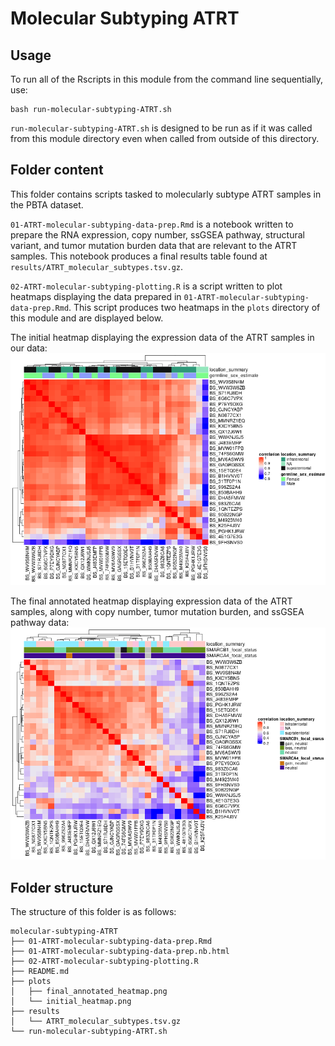 # Molecular Subtyping ATRT

## Usage

To run all of the Rscripts in this module from the command line sequentially, use:

```
bash run-molecular-subtyping-ATRT.sh
```

`run-molecular-subtyping-ATRT.sh` is designed to be run as if it was called from this module directory even when called from outside of this directory.


## Folder content

This folder contains scripts tasked to molecularly subtype ATRT samples in the PBTA dataset.

`01-ATRT-molecular-subtyping-data-prep.Rmd` is a notebook written to prepare the RNA expression, copy number, ssGSEA pathway, structural variant, and tumor mutation burden data that are relevant to the ATRT samples. This notebook produces a final results table found at `results/ATRT_molecular_subtypes.tsv.gz`. 

`02-ATRT-molecular-subtyping-plotting.R` is a script written to plot heatmaps displaying the data prepared in `01-ATRT-molecular-subtyping-data-prep.Rmd`. This script produces two heatmaps in the `plots` directory of this module and are displayed below.

The initial heatmap displaying the expression data of the ATRT samples in our data:
![](plots/initial_heatmap.png)

The final annotated heatmap displaying expression data of the ATRT samples, along with copy number, tumor mutation burden, and ssGSEA pathway data:
![](plots/final_annotated_heatmap.png)

## Folder structure 

The structure of this folder is as follows:

```
molecular-subtyping-ATRT
├── 01-ATRT-molecular-subtyping-data-prep.Rmd
├── 01-ATRT-molecular-subtyping-data-prep.nb.html
├── 02-ATRT-molecular-subtyping-plotting.R
├── README.md
├── plots
│   ├── final_annotated_heatmap.png
│   └── initial_heatmap.png
├── results
│   └── ATRT_molecular_subtypes.tsv.gz
└── run-molecular-subtyping-ATRT.sh